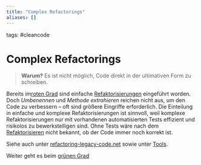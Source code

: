 ```yaml
---
title: "Complex Refactorings"
aliases: []
---
```

tags: #cleancode 

# Complex Refactorings

>**Warum?**
>Es ist nicht möglich, Code direkt in der ultimativen Form zu schreiben.

Bereits im[roten Grad](docs/main/CleanCode/Roter%20Grad.md) sind einfache [Refaktorisierungen](docs/main/CleanCode/Refaktorisieren.md) eingeführt worden. Doch _Umbenennen_ und _Methode extrahieren_ reichen nicht aus, um den Code zu verbessern – oft sind größere Eingriffe erforderlich. Die Einteilung in einfache und komplexe Refaktorisierungen ist sinnvoll, weil komplexe Refaktorisierungen nur mit vorhandenen automatisierten Tests effizient und risikolos zu bewerkstelligen sind. Ohne Tests wäre nach dem [Refaktorisieren](docs/main/CleanCode/Refaktorisieren.md) nicht bekannt, ob der Code immer noch korrekt ist.

Siehe auch unter [refactoring-legacy-code.net](http://refactoring-legacy-code.net/category/komplexe-refactorings/) sowie unter [Tools](https://clean-code-developer.de/weitere-infos/werkzeuge/).

Weiter geht es beim [grünen Grad](docs/main/CleanCode/Grüner%20Grad.md)